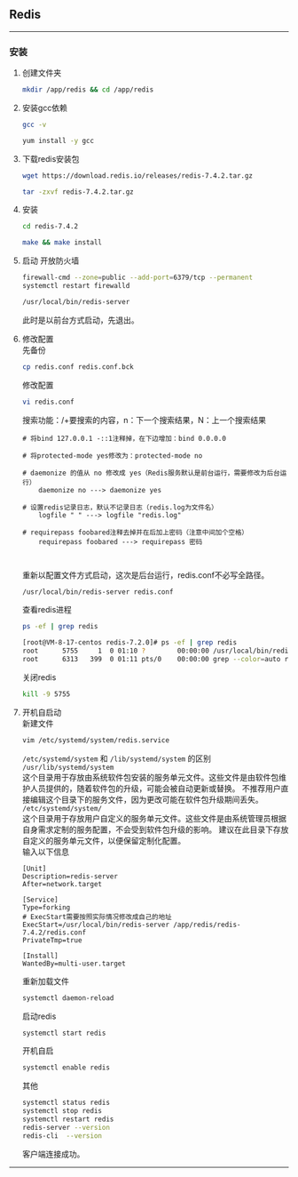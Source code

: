 ## Redis

---

### 安装
1. 创建文件夹
   
   ```bash
   mkdir /app/redis && cd /app/redis
   ```

2. 安装gcc依赖
   
   ```bash
   gcc -v
   ```
   
   ```bash
   yum install -y gcc
   ```

3. 下载redis安装包
   
   ```bash
   wget https://download.redis.io/releases/redis-7.4.2.tar.gz
   ```
   
   ```bash
   tar -zxvf redis-7.4.2.tar.gz
   ```

4. 安装
   
   ```bash
   cd redis-7.4.2
   ```
   
   ```bash
   make && make install
   ```

5. 启动
   开放防火墙
   
   ```bash
   firewall-cmd --zone=public --add-port=6379/tcp --permanent
   systemctl restart firewalld
   ```
   
   ```bash
   /usr/local/bin/redis-server
   ```
   
   此时是以前台方式启动，先退出。
6. 修改配置  
   先备份
   
   ```bash
   cp redis.conf redis.conf.bck
   ```
   
   修改配置
   
   ```bash
   vi redis.conf
   ```
   
   搜索功能：/+要搜索的内容，n：下一个搜索结果，N：上一个搜索结果
   
   ```text
   # 将bind 127.0.0.1 -::1注释掉，在下边增加：bind 0.0.0.0
   
   # 将protected-mode yes修改为：protected-mode no
   
   # daemonize 的值从 no 修改成 yes（Redis服务默认是前台运行，需要修改为后台运行）
       daemonize no ---> daemonize yes

   # 设置redis记录日志，默认不记录日志（redis.log为文件名）
       logfile " " ---> logfile "redis.log"
   
   # requirepass foobared注释去掉并在后加上密码（注意中间加个空格）
       requirepass foobared ---> requirepass 密码
   
   

   ```
   
   重新以配置文件方式启动，这次是后台运行，redis.conf不必写全路径。
   
   ```bash
   /usr/local/bin/redis-server redis.conf
   ```
   
   查看redis进程
   
   ```bash
   ps -ef | grep redis
   ```
   
   ```bash
   [root@VM-8-17-centos redis-7.2.0]# ps -ef | grep redis
   root      5755     1  0 01:10 ?        00:00:00 /usr/local/bin/redis-server 127.0.0.1:6379
   root      6313   399  0 01:11 pts/0    00:00:00 grep --color=auto redis
   ```
   
   关闭redis
   
   ```bash
   kill -9 5755
   ```

7. 开机自启动  
   新建文件
   
   ```bash
   vim /etc/systemd/system/redis.service
   ```
   
   `/etc/systemd/system` 和 `/lib/systemd/system` 的区别  
   `/usr/lib/systemd/system`  
   这个目录用于存放由系统软件包安装的服务单元文件。这些文件是由软件包维护人员提供的，随着软件包的升级，可能会被自动更新或替换。
   不推荐用户直接编辑这个目录下的服务文件，因为更改可能在软件包升级期间丢失。  
   `/etc/systemd/system/`  
   这个目录用于存放用户自定义的服务单元文件。这些文件是由系统管理员根据自身需求定制的服务配置，不会受到软件包升级的影响。
   建议在此目录下存放自定义的服务单元文件，以便保留定制化配置。  
   输入以下信息
   
   ```properties
   [Unit]
   Description=redis-server
   After=network.target
   
   [Service]
   Type=forking
   # ExecStart需要按照实际情况修改成自己的地址
   ExecStart=/usr/local/bin/redis-server /app/redis/redis-7.4.2/redis.conf
   PrivateTmp=true
   
   [Install]
   WantedBy=multi-user.target
   ```
   
   重新加载文件
   
   ```bash
   systemctl daemon-reload
   ```
   
   启动redis
   
   ```bash
   systemctl start redis
   ```
   
   开机自启
   
   ```bash
   systemctl enable redis
   ```
   
   其他
   
   ```bash
   systemctl status redis
   systemctl stop redis
   systemctl restart redis
   redis-server --version
   redis-cli  --version
   ```
   
   客户端连接成功。

---